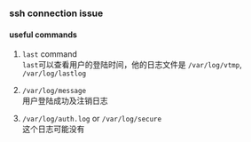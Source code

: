 ### ssh connection issue

#### useful commands
1. `last` command<br>
  `last`可以查看用户的登陆时间，他的日志文件是 ``/var/log/vtmp``, ``/var/log/lastlog``

2. ``/var/log/message``<br>
  用户登陆成功及注销日志

3. ``/var/log/auth.log`` or ``/var/log/secure``<br>
  这个日志可能没有
